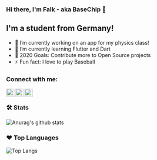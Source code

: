 ### Hi there, I'm Falk - aka BaseChip 👋

## I'm a student from Germany!
- 🔭 I’m currently working on an app for my physics class!
- 🌱 I’m currently learning Flutter and Dart
- 🥅 2020 Goals: Contribute more to Open Source projects
- ⚡ Fun fact: I love to play Baseball

### Connect with me:

[<img align="left" alt="BaseChip | Twitter" width="22px" src="https://cdn.jsdelivr.net/npm/simple-icons@v3/icons/twitter.svg" />][twitter]
[<img align="left" alt="BaseChip | Email" width="22px" src="https://cdn.jsdelivr.net/npm/simple-icons@3.4.0/icons/mail-dot-ru.svg" />][email]
[<img align="left" alt="codeSTACKr | Instagram" width="22px" src="https://cdn.jsdelivr.net/npm/simple-icons@v3/icons/instagram.svg" />][instagram]
<br>

### 🛠 Stats
![Anurag's github stats](https://github-readme-stats.vercel.app/api?username=BaseChip&count_private=true&show_icons=true)

### ❤ Top Languages 
![Top Langs](https://github-readme-stats.vercel.app/api/top-langs/?username=BaseChip&layout=compact)


[twitter]: https://twitter.com/BaseChip
[email]: mailto:github@falkmichaelis.eu
[instagram]: https://instagram.com/falkmichaelis